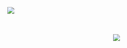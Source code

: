 ![](https://komarev.com/ghpvc/?username=notrari&color=grey) 
  <p align="center">
  <br><br>
  <img src="https://discord.c99.nl/widget/theme-4/236704200921186305.png">
  <br><br>
  </p>
